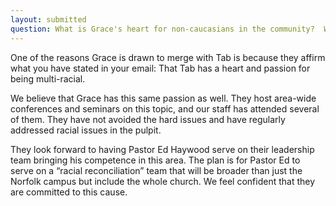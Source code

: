 ```yaml
---
layout: submitted
question: What is Grace's heart for non-caucasians in the community?  What efforts are planned to make our church truly inviting to diverse people?  To what extent is this topic an area of effort for the church leaders? 
---
```

One of the reasons Grace is drawn to merge with Tab is because they affirm what you have stated in your email:  That  Tab has a heart and passion for being multi-racial.  

We believe that Grace has this same passion as well.  They host area-wide conferences and seminars on this topic, and our staff has attended several of them.  They have not avoided the hard issues and have regularly addressed racial issues in the pulpit.  

They look forward to having Pastor Ed Haywood serve on their leadership team bringing his competence in this area.  The plan is for Pastor Ed to serve on a “racial reconciliation” team that will be broader than just the Norfolk campus but include the whole church. We feel confident that they are committed to this cause. 